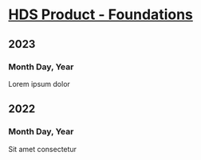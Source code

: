 # [HDS Product - Foundations](https://www.figma.com/file/oQsMzMMnynfPWpMEt91OpH/HDS-Product---Foundations?type=design&node-id=4728-1879&mode=design&t=vM0eNG3c9YY5rmmu-0)

## 2023

### Month Day, Year

Lorem ipsum dolor

## 2022

### Month Day, Year

Sit amet consectetur